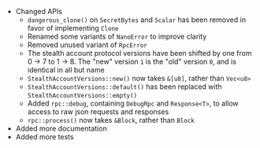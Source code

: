 * Changed APIs
    * `dangerous_clone()` on `SecretBytes` and `Scalar` has been removed in favor of implementing `Clone`
    * Renamed some variants of `NanoError` to improve clarity
    * Removed unused variant of `RpcError`
    * The stealth account protocol versions have been shifted by one from 0 -> 7 to 1 -> 8. The "new" version `1` is the "old" version `0`, and is identical in all but name
    * `StealthAccountVersions::new()` now takes `&[u8]`, rather than `Vec<u8>`
    * `StealthAccountVersions::default()` has been replaced with `StealthAccountVersions::empty()`
    * Added `rpc::debug`, containing `DebugRpc` and `Response<T>`, to allow access to raw json requests and responses
    * `rpc::process()` now takes `&Block`, rather than `Block`
* Added more documentation
* Added more tests